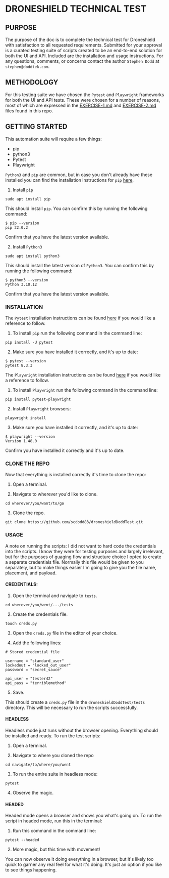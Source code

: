 # DRONESHIELD TECHNICAL TEST

## PURPOSE

The purpose of the doc is to complete the technical test for Droneshield with satisfaction to all requested requirements. Submitted for your approval is a curated testing suite of scripts created to be an end-to-end solution for both the UI and API. Included are the installation and usage instructions. For any questions, comments, or concerns contact the author `Stephen Dodd` at `stephen@doddtek.com`.

## METHODOLOGY

For this testing suite we have chosen the `Pytest` and `Playwright` frameworks for both the UI and API tests. These were chosen for a number of reasons, most of which are expressed in the [EXERCISE-1.md](https://github.com/scdodd83/droneshieldDoddTest/blob/main/EXERCISE-1.md) and [EXERCISE-2.md](https://github.com/scdodd83/droneshieldDoddTest/blob/main/EXERCISE-2.md) files found in this repo.

## GETTING STARTED

This automation suite will require a few things:

* pip
* python3
* Pytest
* Playwright

`Python3` and `pip` are common, but in case you don't already have these installed you can find the installation instructions for `pip` [here](https://pip.pypa.io/en/stable/installation/).

1. Install `pip`

```
sudo apt install pip
```

This should install `pip`. You can confirm this by running the following command:

```
$ pip --version
pip 22.0.2
```

Confirm that you have the latest version available.

2. Install `Python3`

```
sudo apt install python3
```

This should install the latest version of `Python3`. You can confirm this by running the following command:

```
$ python3 --version
Python 3.10.12
```

Confirm that you have the latest version available.

### INSTALLATION

The `Pytest` installation instructions can be found [here](https://docs.pytest.org/en/stable/getting-started.html) if you would like a reference to follow.

1. To install `pip` run the following command in the command line:

```
pip install -U pytest
```

2. Make sure you have installed it correctly, and it's up to date:

```
$ pytest --version
pytest 8.3.3
```

The `Playwright` installation instructions can be found [here](https://playwright.dev/python/docs/intro) if you would like a reference to follow.

1. To install `Playwright` run the following command in the command line:

```
pip install pytest-playwright
```

2. Install `Playwright` browsers:

```
playwright install
```

3. Make sure you have installed it correctly, and it's up to date:

```
$ playwright --version
Version 1.48.0
```

Confirm you have installed it correctly and it's up to date.

### CLONE THE REPO

Now that everything is installed correctly it's time to clone the repo:

1. Open a terminal.

2. Navigate to wherever you'd like to clone. 

```
cd wherever/you/want/to/go
```

3. Clone the repo.

```
git clone https://github.com/scdodd83/droneshieldDoddTest.git
```

### USAGE

A note on running the scripts: I did not want to hard code the credentials into the scripts. I know they were for testing purposes and largely irrelevant, but for the purposes of guaging flow and structure choice I opted to create a separate credentials file. Normally this file would be given to you separately, but to make things easier I'm going to give you the file name, placement, and payload.

#### CREDENTIALS:

1. Open the terminal and navigate to `tests`.

```
cd wherever/you/went/.../tests
```

2. Create the credentials file.
```
touch creds.py
```

3. Open the `creds.py` file in the editor of your choice.

4. Add the following lines:

```
# Stored credential file

username = "standard_user"
lockedout = "locked_out_user"
password = "secret_sauce"

api_user = "tester42"
api_pass = "terriblemethod"
```

5. Save.

This should create a `creds.py` file in the `droneshieldDoddTest/tests` directory. This will be necessary to run the scripts successfully.

#### HEADLESS

Headless mode just runs without the browser opening. Everything should be installed and ready. To run the test scripts:

1. Open a terminal.

2. Navigate to where you cloned the repo

```
cd navigate/to/where/you/went
```

3. To run the entire suite in headless mode:

```
pytest
```

4.  Observe the magic.

#### HEADED

 Headed mode opens a browser and shows you what's going on. To run the script in headed mode, run this in the terminal:

1. Run this command in the command line: 

```
pytest --headed
```

2. More magic, but this time with movement!

You can now observe it doing everything in a browser, but it's likely too quick to garner any real feel for what it's doing. It's just an option if you like to see things happening.


